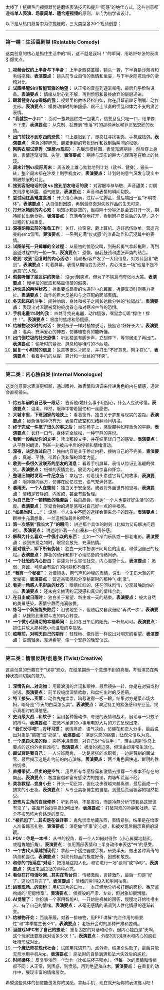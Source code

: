 太棒了！挖掘热门视频趋势是磨练表演技巧和提升“网感”的绝佳方式。这些创意都遵循**单人表演、场景简单、适合短视频**的原则，专门为初学者设计。

以下是从热门趋势中为你提炼的，三大类型各20个视频创意：

---

### 第一类：生活喜剧类 (Relatable Comedy)

这类创意的核心是抓住生活中的“啊，这不就是我吗！”的瞬间，用略带夸张的表演引爆笑点。

1.  **视频会议的上半身与下半身：** 上半身西装革履，镜头一转，下半身是沙滩裤和毛绒拖鞋。**表演要点：** 镜头前专业自信的表情和坐姿，与下半身随意动作的滑稽对比。
2.  **试图唤醒Siri/智能音箱的绝望：** 从正常的音量到逐渐嘶吼，最后几乎脸贴设备。**表演要点：** 情绪从耐心到不解，再到愤怒和最终放弃的层层递进。
3.  **跟着健身App锻炼的我：** 视频里的教练轻松自如，你在屏幕前龇牙咧嘴、动作变形。**表演要点：** 模仿动作时的笨拙感、跟不上节奏的慌乱和体力不支的痛苦表情。
4.  **“我就尝一小口”：** 面对一整块蛋糕或一包薯片，信誓旦旦只吃一口，结果停不下来。**表演要点：** 从克制、犹豫到“堕落”时的那种满足和罪恶感交织的表情。
5.  **出门前找不到东西的恐慌：** 马上要迟到了，却疯狂寻找钥匙、手机或钱包。**表演要点：** 焦急的碎碎念、翻箱倒柜的夸张动作和找到后瞬间的松弛。
6.  **网购衣服试穿秀（理想vs现实）：** 先展示模特图，表情充满期待；然后穿上身后，表情逐渐凝固、失望。**表演要点：** 期待与现实的巨大心理落差在脸上的体现。
7.  **周末计划vs实际周末：** 周五晚上雄心勃勃地列计划（读书、健身），镜头一转，整个周末都在沙发上刷手机度过。**表演要点：** 计划时的意气风发与现实中懒散颓废的对比。
8.  **接到客服电话的我 vs 接到朋友电话的我：** 对客服毕恭毕敬、声音甜美；对朋友则原形毕露、语气随意。**表演要点：** 声音和表情的瞬间切换。
9.  **尝试网红高难度食谱：** 开头信心满满，过程手忙脚乱，最后端出一盘“不明物体”。**表演要点：** 从自信到困惑，再到最终面对失败作品的生无可恋。
10. **打开冰箱前的内心戏：** 明知冰箱是空的，但每隔十分钟还是会去打开一次，期待能长出新食物。**表演要点：** 充满希望地打开，看到同样景象后的失望，这个过程的机械重复。
11. **深夜网抑云前的准备工作：** 关灯、拉窗帘、戴上耳机、选好悲伤歌单，营造完美的emo氛围。**表演要点：** 一系列充满“仪式感”的准备动作和沉浸其中的表情。
12. **试图杀死一只蟑螂的全过程：** 从最初的惊恐尖叫，到鼓起勇气拿起拖鞋，再到追逐过程中的一惊一乍。**表演要点：** 恐惧、自我鼓劲和虚张声势的结合。
13. **收到“收到”回复时的内心活动：** 给老板/客户发了一大段信息，对方只回复“收到”。**表演要点：** 盯着屏幕，表情从期待变为茫然，内心演出一场“他是不是不满意”的大戏。
14. **假装听懂了朋友讲的笑话：** 没get到笑点，但为了不尴尬而夸张地大笑。**表演要点：** 慢半拍的反应和略显僵硬的假笑。
15. **拆快递的两种状态：** 拆重要或昂贵的快递时小心翼翼，拆便宜货时则暴力撕扯。**表演要点：** 动作的巨大反差和与之匹配的面部表情。
16. **冬天起床的斗争：** 闹钟响后，身体和被子之间长达数分钟的“拉锯战”。**表演要点：** 表现出对温暖被窝的极度眷恋和对寒冷空气的恐惧。
17. **手机电量1%时的我：** 四处寻找充电器，动作慌张，嘴里念叨着“撑住！撑住！”。**表演要点：** 极度的焦虑和恐慌感。
18. **给植物浇水时的对话：** 像对孩子一样对植物说话，鼓励它“好好长大”。**表演要点：** 温柔、充满爱心的神态，仿佛植物真的能听懂。
19. **出门倒垃圾的社交恐惧：** 听到楼道有脚步声，立刻停下，等邻居走了再出门。**表演要点：** 偷听时的紧张、屏息和等待时的不耐烦。
20. **回复一小时前的信息：** 故意等很久才回复，并打出“不好意思，刚才在忙”。**表演要点：** 看着手机的从容、算计和一丝丝的“坏笑”。

---

### 第二类：内心独白类 (Internal Monologue)

这类创意要求表演更细腻，通过眼神、微表情和语调来传递角色的内在情感，通常会直视镜头。

1.  **给五年前的自己录一段话：** 告诉他/她什么事不用担心，什么人应该珍惜。**表演要点：** 温柔、释然，眼神中带着回忆和一丝感伤。
2.  **大城市里，下班回家的地铁上：** 看着窗外，独白关于梦想与现实的差距。**表演要点：** 疲惫但眼神仍有光，表情在放空和思绪翻涌间切换。
3.  **终于完成一件拖了很久的事之后：** 坐在椅子上，感受那种如释重负的平静。**表演要点：** 长舒一口气，身体完全放松，一种宁静的喜悦。
4.  **看到一段触动你的文字：** 读出那段文字，并在结尾谈自己的感受。**表演要点：** 从平静的朗读，到某一刻被击中后的停顿和情绪涌动。
5.  **深夜，决定放过自己：** 独白内容是关于停止内耗，接纳自己的不完美。**表演要点：** 真诚、平静，带着自我和解的温柔力量。
6.  **收到一条很久没联系的朋友的消息：** 看着手机屏幕，表情从惊讶到温暖的微笑。**表演要点：** 细微的表情变化，展现内心的惊喜和怀念。
7.  **整理旧物时发现一件纪念品：** 拿起它，对着镜头讲述它背后的故事。**表演要点：** 眼神飘向远方，仿佛在回忆过去，语气充满怀念。
8.  **暴雨天，一个人在窗前：** 独白关于安全感，或者对外面世界的思考。**表演要点：** 情绪是安静的、内省的，甚至有些哲理。
9.  **为自己做了一顿精致的晚餐后：** 独自品尝，表达“一个人也要好好生活”的态度。**表演要点：** 享受食物的满足感和对自己好一点的幸福感。
10. **“如果当时……”：** 设想一个人生中不同的选择会带来怎样的现在。**表演要点：** 眼神中充满想象、一丝遗憾和最终的释然。
11. **第一次感到“我长大了”的瞬间：** 讲述那个具体的时刻（比如为父母解决问题时）。**表演要点：** 讲述时带着一点自豪和一份责任感。
12. **解释为什么喜欢一件很小众的东西：** 比如一个冷门乐队或一部老电影。**表演要点：** 谈到热爱之物时，眼里会放光，充满热情。
13. **面对镜子，卸下所有伪装：** 独白一天中扮演不同角色的疲惫，和做回自己的轻松。**表演要点：** 卸妆的动作和卸下心理防备的情绪同步。
14. **一个社恐的内心告白：** 讲述为什么害怕社交，内心渴望什么。**表演要点：** 脆弱、真诚，可能会有些许的闪躲和不自在。
15. **“我有一个秘密”：** 对着镜头，用气声和神秘的表情，说出一个无伤大雅的可爱秘密。**表演要点：** 营造亲密感和分享秘密时的那种“小刺激”。
16. **看完一场感人电影后的状态：** 眼睛红红的，还在回味剧情，分享最触动你的点。**表演要点：** 还未完全抽离的沉浸感和真实的情绪余韵。
17. **在日出或日落时：** 独白关于希望、新生或一天的结束。**表演要点：** 被大自然的美景感染，表情宁静而充满敬畏。
18. **练习一个新技能失败后：** 沮丧地坐下，但随后又自我鼓励“再试一次”。**表演要点：** 从挫败到重燃斗志的内心转变。
19. **一个微小但确切的幸福瞬间：** 比如冬日午后的阳光，一杯热可可。**表演要点：** 抓住并放大那种微小而温暖的幸福感。
20. **临睡前，对明天自己的期许：** 轻轻地、像许愿一样说出对明天的希望。**表演要点：** 语调轻柔，充满希望，像一个安静的晚安仪式。

---

### 第三类：情景反转/创意类 (Twist/Creative)

这类创意的乐趣在于“误导”观众，在结尾揭示一个意想不到的真相，考验演员在两种状态间切换的能力。

1.  **深情告白...对宠物：** 用最浪漫的台词和眼神，最后镜头一转，你是在对猫或狗说话。**表演要点：** 前半段极度深情款款，和盘托出时的反差萌。
2.  **特工接头...买菜：** 动作鬼鬼祟祟，暗号说得一板一眼，结果对方是菜市场大妈，暗号是“今天的白菜怎么卖”。**表演要点：** 演足特工的紧张感和专业范，揭示真相时的滑稽感。
3.  **史诗级大战...和蚊子：** 运用各种慢动作、夸张的表情和战术，展现与一只蚊子的搏斗。**表演要点：** 把微不足道的小事用电影大片的方式呈现出来。
4.  **“我们分手吧”...对坏习惯：** 表情痛苦，语气决绝，仿佛在和恋人分手，最后说出对象是“熬夜”或“奶茶”。**表演要点：** 演足失恋的痛苦，让观众信以为真。
5.  **一个来自未来的你：** 突然冲进画面，对自己说“快住手！”，理由却是“你马上要点的这份外卖巨难吃”。**表演要点：** 极度的紧迫感，但理由却非常生活化。
6.  **面试官是我自己：** 一人分饰两角，一边是紧张的求职者，一边是苛刻的面试官，最后揭示这是赴约前的内心演练。**表演要点：** 两个角色间快速、鲜明的性格切换。
7.  **直播带货...但卖的是空气：** 用尽所有华丽辞藻和激情去推荐一个根本不存在的商品。**表演要点：** 极度自信和富有感染力的推销，内容却荒诞不经。
8.  **美妆教程...变身小丑：** 开头一切正常，但化妆步骤越来越离谱，最后画成一个搞笑的小丑妆。**表演要点：** 从专业美妆博主的自信，到最后荒诞妆容的坦然接受。
9.  **恐怖片主角的自我修养：** 听到异响，不是害怕，而是冷静分析“按套路这里该有鬼了”，甚至开始指导鬼如何出场。**表演要点：** 打破常规的冷静和吐槽，完全不按恐怖片套路走的反应。
10. **“被抓包了”...其实是在做好事：** 鬼鬼祟祟地藏东西，表情紧张，结果是在给家人准备惊喜礼物。**表演要点：** 演足做“坏事”的心虚，和被发现后揭示真相的温暖。
11. **POV：你是一本书：** 从书的视角，看一个人如何对待你（小心翼翼地翻页，或粗鲁地折角）。**表演要点：** 仅用面部表情和上半身动作来表达“书”的感受。
12. **一个古代人穿越到现代：** 拿起一个遥控器或手机，研究半天，做出各种离奇的猜测和尝试。**表演要点：** 对现代物品的极度好奇、困惑和敬畏。
13. **和你的“拖延症”对话：** 把拖延症拟人化，和它进行一场“谈判”或“争吵”。**表演要点：** 演出来回拉扯的两种心态。
14. **看似在打电话吵架...其实在背台词：** 情绪激动，言辞激烈，最后一句是“好了，这段词背完了”。**表演要点：** 情绪的瞬间投入和瞬间抽离。
15. **凶案现场...的面粉：** 用纪录片的口吻，一本正经地分析被打翻的面粉、番茄酱构成的“厨房惨案”。**表演要点：** 侦探般的严肃、专业，但对象却很滑稽。
16. **AI觉醒了：** 你扮演一个家用智能AI，一开始是机械的回答，慢慢地开始吐槽主人、有了自己的情绪。**表演要点：** 从毫无感情的语调到人性化情感的逐渐转变。
17. **给植物开会：** 西装革履，对着一排植物，用PPT讲解“光合作用的重要性”和“本季度生长KPI”。**表演要点：** 老板开会时的那种严肃和腔调。
18. **当游戏NPC有了自己的想法：** 重复固定的对话和动作，但内心独白是“天啊，这个玩家还要跟我对话多少次！”。**表演要点：** 外部的机械麻木和内心的疯狂吐槽形成对比。
19. **一个魔法师在现代社会：** 试图用咒语开门、点外卖，结果全失败了，最后只能无奈地用手机App。**表演要点：** 施法时的自信满满和法术失效后的尴尬。
20. **时间循环：** 反复表演同一个动作（比如端杯子喝水），但每一次的表情和情绪都不同：从正常，到困惑，到愤怒，再到绝望和麻木。**表演要点：** 在重复的动作中，展现丰富的情绪层次。

希望这些具体的创意能激发你的灵感，拿起手机，现在就开始你的表演练习吧！
